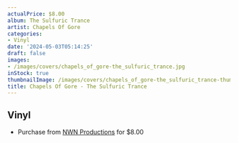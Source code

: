 ```yaml
---
actualPrice: $8.00
album: The Sulfuric Trance
artist: Chapels Of Gore
categories:
- Vinyl
date: '2024-05-03T05:14:25'
draft: false
images:
- /images/covers/chapels_of_gore-the_sulfuric_trance.jpg
inStock: true
thumbnailImage: /images/covers/chapels_of_gore-the_sulfuric_trance-thumb.jpg
title: Chapels Of Gore - The Sulfuric Trance
---
```


## Vinyl
* Purchase from [NWN Productions](http://shop.nwnprod.com/index.php?route=product/product&path=76&product_id=11982&sort=pd.name&order=ASC) for $8.00
